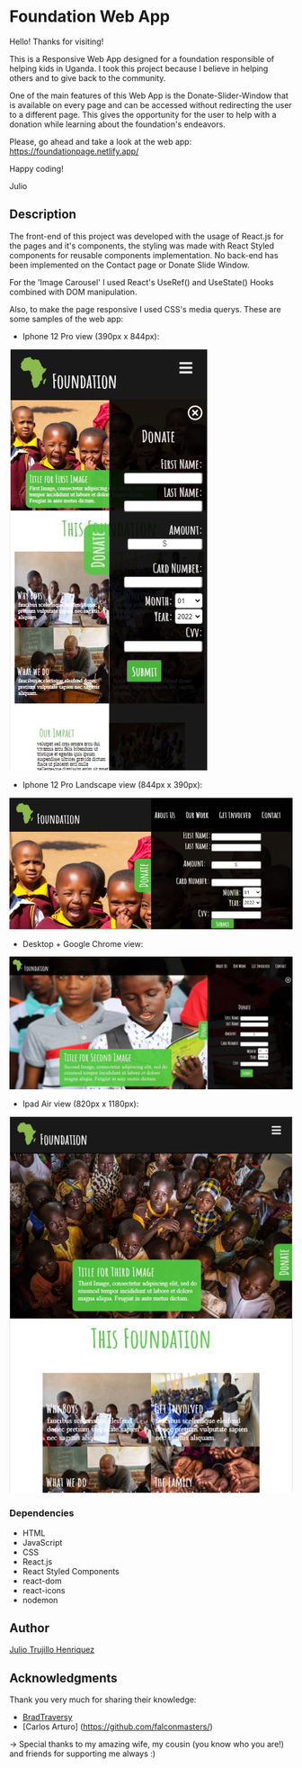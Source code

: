 # Foundation Web App

Hello! Thanks for visiting! 

This is a Responsive Web App designed for a foundation responsible of helping kids in Uganda. 
I took this project because I believe in helping others and to give back to the community.

One of the main features of this Web App is the Donate-Slider-Window that is available on
every page and can be accessed without redirecting the user to a different page. This gives
the opportunity for the user to help with a donation while learning about the foundation's endeavors.

Please, go ahead and take a look at the web app: https://foundationpage.netlify.app/

Happy coding!

Julio

## Description

The front-end of this project was developed with the usage of React.js for the pages and it's components, the styling was made with React Styled components
for reusable components implementation. No back-end has been implemented on the Contact page or Donate Slide Window.

For the 'Image Carousel' I used React's UseRef() and UseState() Hooks combined with DOM manipulation.

Also, to make the page responsive I used CSS's media querys. These are some samples of the web app:

- Iphone 12 Pro view (390px x 844px):

![alt text](https://github.com/juliotrujilloh/FoundationPage/blob/main/Project%20Images/foundation_DonateOpen_iphoneView.jpg?raw=true)

- Iphone 12 Pro Landscape view (844px x 390px):

![alt text](https://github.com/juliotrujilloh/FoundationPage/blob/main/Project%20Images/IphoneView_sideways.jpg?raw=true)

- Desktop + Google Chrome view:

![alt text](https://github.com/juliotrujilloh/FoundationPage/blob/main/Project%20Images/foundation_Desktop.jpg?raw=true)

- Ipad Air view (820px x 1180px):

![alt text](https://github.com/juliotrujilloh/FoundationPage/blob/main/Project%20Images/foundation_Ipad_View.jpg?raw=true)

### Dependencies

* HTML
* JavaScript
* CSS
* React.js
* React Styled Components
* react-dom
* react-icons
* nodemon

## Author

[Julio Trujillo Henriquez](https://www.linkedin.com/in/juliotrujilloh/)

## Acknowledgments
Thank you very much for sharing their knowledge:

* [BradTraversy](https://github.com/bradtraversy/)
* [Carlos Arturo] (https://github.com/falconmasters/)

-> Special thanks to my amazing wife, my cousin (you know who you are!) and friends for supporting me always :)
